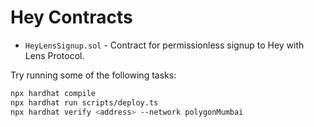 # Hey Contracts

- `HeyLensSignup.sol` - Contract for permissionless signup to Hey with Lens Protocol.

Try running some of the following tasks:

```sh
npx hardhat compile
npx hardhat run scripts/deploy.ts
npx hardhat verify <address> --network polygonMumbai
```
